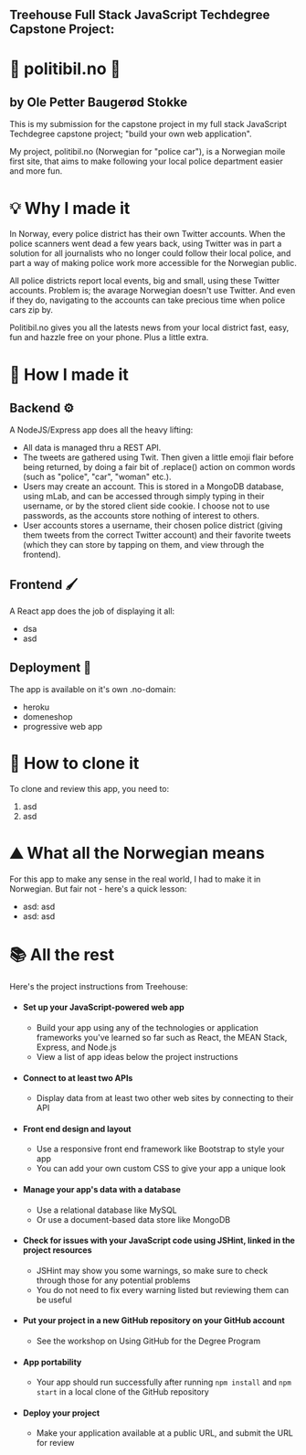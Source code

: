 ## Treehouse Full Stack JavaScript Techdegree Capstone Project:
# 🚓 politibil.no 🚓
## by Ole Petter Baugerød Stokke

This is my submission for the capstone project in my full stack JavaScript Techdegree capstone project; "build your own web application". 

My project, politibil.no (Norwegian for "police car"), is a Norwegian moile first site, that aims to make following your local police department easier and more fun. 

# 💡 Why I made it
In Norway, every police district has their own Twitter accounts. When the police scanners went dead a few years back, using Twitter was in part a solution for all journalists who no longer could follow their local police, and part a way of making police work more accessible for the Norwegian public. 

All police districts report local events, big and small, using these Twitter accounts. Problem is; the avarage Norwegian doesn't use Twitter. And even if they do, navigating to the accounts can take precious time when police cars zip by. 

Politibil.no gives you all the latests news from your local district fast, easy, fun and hazzle free on your phone. Plus a little extra.

# 🔨 How I made it

## Backend ⚙️
A NodeJS/Express app does all the heavy lifting:
* All data is managed thru a REST API.
* The tweets are gathered using Twit. Then given a little emoji flair before being returned, by doing a fair bit of .replace() action on common words (such as "police", "car", "woman" etc.). 
* Users may create an account. This is stored in a MongoDB database, using mLab, and can be accessed through simply typing in their username, or by the stored client side cookie. I choose not to use passwords, as the accounts store nothing of interest to others.
* User accounts stores a username, their chosen police district (giving them tweets from the correct Twitter account) and their favorite tweets (which they can store by tapping on them, and view through the frontend).

## Frontend 🖌️
A React app does the job of displaying it all:
* dsa
* asd

## Deployment 🚀
The app is available on it's own .no-domain:
* heroku
* domeneshop
* progressive web app

# 📝 How to clone it
To clone and review this app, you need to:
1. asd
2. asd

# ⛰️ What all the Norwegian means

For this app to make any sense in the real world, I had to make it in Norwegian. But fair not - here's a quick lesson:
* asd: asd
* asd: asd

# 📚 All the rest

Here's the project instructions from Treehouse:

-   #### Set up your JavaScript-powered web app

    -   Build your app using any of the technologies or application frameworks you've learned so far such as React, the MEAN Stack, Express, and Node.js
    -   View a list of app ideas below the project instructions

-   #### Connect to at least two APIs

    -   Display data from at least two other web sites by connecting to their API

-   #### Front end design and layout

    -   Use a responsive front end framework like Bootstrap to style your app
    -   You can add your own custom CSS to give your app a unique look

-   #### Manage your app's data with a database

    -   Use a relational database like MySQL
    -   Or use a document-based data store like MongoDB

-   #### Check for issues with your JavaScript code using JSHint, linked in the project resources

    -   JSHint may show you some warnings, so make sure to check through those for any potential problems
    -   You do not need to fix every warning listed but reviewing them can be useful

-   #### Put your project in a new GitHub repository on your GitHub account

    -   See the workshop on Using GitHub for the Degree Program

-   #### App portability

    -   Your app should run successfully after running `npm install` and `npm start` in a local clone of the GitHub repository

-   #### Deploy your project

    -   Make your application available at a public URL, and submit the URL for review